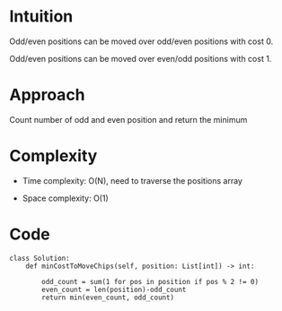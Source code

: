 # Intuition

Odd/even positions can be moved over odd/even positions with cost 0.

Odd/even positions can be moved over even/odd positions with cost 1.

# Approach

Count number of odd and even position and return the minimum

# Complexity

- Time complexity: O(N), need to traverse the positions array

- Space complexity: O(1)

# Code

```
class Solution:
    def minCostToMoveChips(self, position: List[int]) -> int:

        odd_count = sum(1 for pos in position if pos % 2 != 0)
        even_count = len(position)-odd_count
        return min(even_count, odd_count)
```
        

